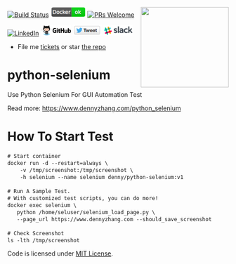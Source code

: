 <a href="https://github.com/DennyZhang?tab=followers"><img align="right" width="200" height="183" src="https://www.dennyzhang.com/wp-content/uploads/denny/watermark/github.png" /></a>

[![Build Status](https://travis-ci.org/DennyZhang/python-selenium.svg?branch=master)](https://travis-ci.org/DennyZhang/python-selenium) [![Docker](https://raw.githubusercontent.com/USDevOps/mywechat-slack-group/master/images/docker.png)](https://hub.docker.com/r/denny/python-selenium/) [![PRs Welcome](https://img.shields.io/badge/PRs-welcome-brightgreen.svg)](http://makeapullrequest.com)

[![LinkedIn](https://www.dennyzhang.com/wp-content/uploads/sns/linkedin.png)](https://www.linkedin.com/in/dennyzhang001) [![Github](https://raw.githubusercontent.com/USDevOps/mywechat-slack-group/master/images/github.png)](https://github.com/DennyZhang) [![Twitter](https://raw.githubusercontent.com/USDevOps/mywechat-slack-group/master/images/twitter.png)](https://twitter.com/dennyzhang001) [![Slack](https://raw.githubusercontent.com/USDevOps/mywechat-slack-group/master/images/slack.png)](https://goo.gl/ozDDyL)

- File me [tickets](https://github.com/DennyZhang/python-selenium/issues) or star [the repo](https://github.com/DennyZhang/python-selenium)

# python-selenium
Use Python Selenium For GUI Automation Test

Read more: https://www.dennyzhang.com/python_selenium

# How To Start Test
```
# Start container
docker run -d --restart=always \
    -v /tmp/screenshot:/tmp/screenshot \
    -h selenium --name selenium denny/python-selenium:v1

# Run A Sample Test. 
# With customized test scripts, you can do more!
docker exec selenium \
   python /home/seluser/selenium_load_page.py \
   --page_url https://www.dennyzhang.com --should_save_screenshot

# Check Screenshot
ls -lth /tmp/screenshot
```

Code is licensed under [MIT License](https://www.dennyzhang.com/wp-content/mit_license.txt).
